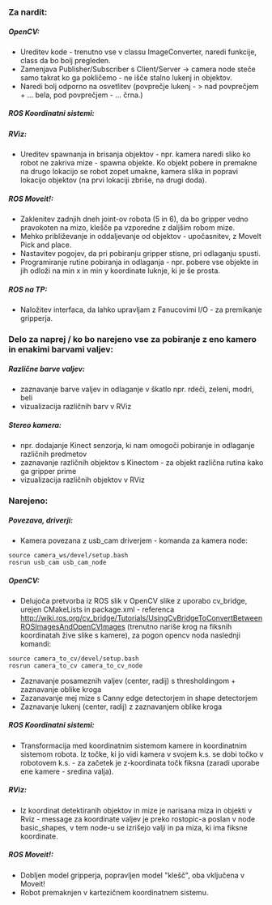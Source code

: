 ### Za nardit:
##### OpenCV:
* Ureditev kode - trenutno vse v classu ImageConverter, naredi funkcije, class da bo bolj pregleden.
* Zamenjava Publisher/Subscriber s Client/Server -> camera node steče samo takrat ko ga pokličemo - ne išče stalno lukenj in objektov.
* Naredi bolj odporno na osvetlitev (povprečje lukenj - > nad povprečjem + ... bela, pod povprečjem - ... črna.)

##### ROS Koordinatni sistemi:
##### RViz:
* Ureditev spawnanja in brisanja objektov - npr. kamera naredi sliko ko robot ne zakriva mize - spawna objekte. Ko objekt pobere in premakne na drugo lokacijo se robot zopet umakne, kamera slika in popravi lokacijo objektov (na prvi lokaciji zbriše, na drugi doda).

##### ROS Moveit!:
* Zaklenitev zadnjih dneh joint-ov robota (5 in 6), da bo gripper vedno pravokoten na mizo, klešče pa vzporedne z daljšim robom mize.
* Mehko približevanje in oddaljevanje od objektov - upočasnitev, z MoveIt Pick and place.
* Nastavitev pogojev, da pri pobiranju gripper stisne, pri odlaganju spusti.
* Programiranje rutine pobiranja in odlaganja - npr. pobere vse objekte in jih odloži na min x in min y koordinate luknje, ki je še prosta.

##### ROS na TP:
* Naložitev interfaca, da lahko upravljam z Fanucovimi I/O - za premikanje gripperja.

### Delo za naprej / ko bo narejeno vse za pobiranje z eno kamero in enakimi barvami valjev:
##### Različne barve valjev:
* zaznavanje barve valjev in odlaganje v škatlo npr. rdeči, zeleni, modri, beli
* vizualizacija različnih barv v RViz
##### Stereo kamera:
* npr. dodajanje Kinect senzorja, ki nam omogoči pobiranje in odlaganje različnih predmetov
* zaznavanje različnih objektov s Kinectom - za objekt različna rutina kako ga gripper prime
* vizualizacija različnih objektov v RViz

### Narejeno:
##### Povezava, driverji:
* Kamera povezana z usb_cam driverjem - komanda za kamera node: 
```
source camera_ws/devel/setup.bash
rosrun usb_cam usb_cam_node
```
##### OpenCV: 
* Delujoča pretvorba iz ROS slik v OpenCV slike z uporabo cv_bridge, urejen CMakeLists in package.xml - referenca http://wiki.ros.org/cv_bridge/Tutorials/UsingCvBridgeToConvertBetweenROSImagesAndOpenCVImages (trenutno nariše krog na fiksnih koordinatah žive slike s kamere), za pogon opencv noda naslednji komandi: 
```
source camera_to_cv/devel/setup.bash
rosrun camera_to_cv camera_to_cv_node
``` 
* Zaznavanje posameznih valjev (center, radij) s thresholdingom + zaznavanje oblike kroga
* Zazanavanje mej mize s Canny edge detectorjem in shape detectorjem
* Zaznavanje lukenj (center, radij) z zaznavanjem oblike kroga

##### ROS Koordinatni sistemi:
* Transformacija med koordinatnim sistemom kamere in koordinatnim sistemom robota. Iz točke, ki jo vidi kamera v svojem k.s. se dobi točko v robotovem k.s. - za začetek je z-koordinata točk fiksna (zaradi uporabe ene kamere - sredina valja).

##### RViz:
* Iz koordinat detektiranih objektov in mize je narisana miza in objekti v Rviz - message za koordinate valjev je preko rostopic-a poslan v node basic_shapes, v tem node-u se izrišejo valji in pa miza, ki ima fiksne koordinate.

##### ROS Moveit!:
* Dobljen model gripperja, popravljen model "klešč", oba vključena v Moveit!
* Robot premaknjen v kartezičnem koordinatnem sistemu.

